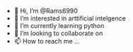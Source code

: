 - 👋 Hi, I’m @Rams6990
- 👀 I’m interested in arttificial intelgence
- 🌱 I’m currently learning python
- 💞️ I’m looking to collaborate on 
- 📫 How to reach me ...

<!---
Rams6990/Rams6990 is a ✨ special ✨ repository because its `README.md` (this file) appears on your GitHub profile.
You can click the Preview link to take a look at your changes.
--->
